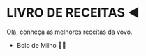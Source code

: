 # LIVRO DE RECEITAS :arrow_backward:

Olá, conheça as melhores receitas da vovó.

- Bolo de Milho :man_artist:
